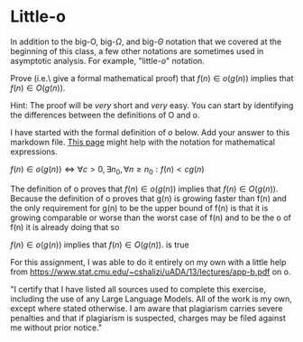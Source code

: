 # Little-o

In addition to the big-O, big-$\Omega$, and big-$\Theta$ notation that
we covered at the beginning of this class, a few other notations are sometimes
used in asymptotic analysis.  For example, "little-$o$" notation.

Prove (i.e.\ give a formal mathematical proof) that $f(n)\in o(g(n))$ implies
that $f(n)\in O(g(n))$.

Hint: The proof will be *very* short and *very* easy. You can start by
identifying the differences between the definitions of O and o.

I have started with the formal definition of $o$ below. Add your answer to this
markdown file. [This
page](https://docs.github.com/en/get-started/writing-on-github/working-with-advanced-formatting/writing-mathematical-expressions)
might help with the notation for mathematical expressions.

$f(n)\in o(g(n)) \iff \forall c>0, \exists n_0, \forall n\ge n_0: f(n) < c g(n)$

The definition of o proves that
$f(n)\in o(g(n))$ implies
that $f(n)\in O(g(n))$. 
Because the definition of o proves that g(n) is growing faster than f(n) and the only requirement for g(n) to be the upper bound of f(n) is that it is growing comparable or worse than the worst case of f(n) and to be the o of f(n) it is already doing that so

$f(n)\in o(g(n))$ implies
that $f(n)\in O(g(n))$.  is true


For this assignment, I was able to do it entirely on my own with a little help from https://www.stat.cmu.edu/~cshalizi/uADA/13/lectures/app-b.pdf on o.

"I certify that I have listed all sources used to complete this exercise, including the use of any Large Language Models. All of the work is my own, except where stated otherwise. I am aware that plagiarism carries severe penalties and that if plagiarism is suspected, charges may be filed against me without prior notice."

